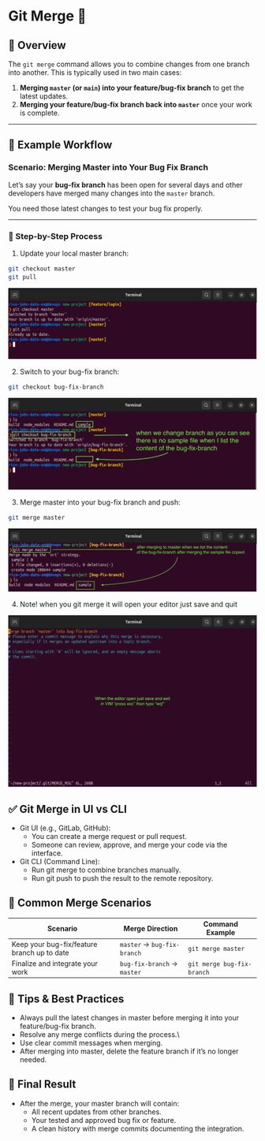 # Git Merge 🧩

## 📝 Overview

The `git merge` command allows you to combine changes from one branch into another. This is typically used in two main cases:

1. **Merging `master` (or `main`) into your feature/bug-fix branch** to get the latest updates.
2. **Merging your feature/bug-fix branch back into `master`** once your work is complete.

---

## 🔀 Example Workflow

### Scenario: Merging Master into Your Bug Fix Branch

Let’s say your **bug-fix branch** has been open for several days and other developers have merged many changes into the `master` branch.

You need those latest changes to test your bug fix properly.

---

### 🧱 Step-by-Step Process

1. Update your local master branch:

```bash
git checkout master
git pull
```

![Update Image](Images/update.png)

2. Switch to your bug-fix branch:

```bash
git checkout bug-fix-branch
```

![Checkout](Images/checkout.png)

3. Merge master into your bug-fix branch and push:

```bash
git merge master
```

![Merge](Images/merge.png)

4. Note! when you git merge it will open your editor just save and quit

![vim](Images/vim.png)

## ✅ Git Merge in UI vs CLI

- Git UI (e.g., GitLab, GitHub):
  - You can create a merge request or pull request.
  - Someone can review, approve, and merge your code via the interface.
- Git CLI (Command Line):
  - Run git merge to combine branches manually.
  - Run git push to push the result to the remote repository.

## 🔧 Common Merge Scenarios

| Scenario                                    | Merge Direction             | Command Example            |
| ------------------------------------------- | --------------------------- | -------------------------- |
| Keep your bug-fix/feature branch up to date | `master` → `bug-fix-branch` | `git merge master`         |
| Finalize and integrate your work            | `bug-fix-branch` → `master` | `git merge bug-fix-branch` |

## 🧭 Tips & Best Practices

- Always pull the latest changes in master before merging it into your feature/bug-fix branch.
- Resolve any merge conflicts during the process.\
- Use clear commit messages when merging.
- After merging into master, delete the feature branch if it’s no longer needed.

## 📂 Final Result

- After the merge, your master branch will contain:
  - All recent updates from other branches.
  - Your tested and approved bug fix or feature.
  - A clean history with merge commits documenting the integration.
